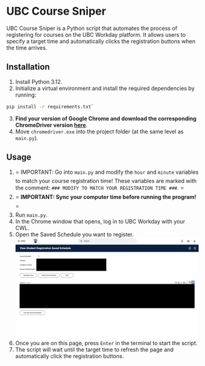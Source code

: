 # UBC Course Sniper

UBC Course Sniper is a Python script that automates the process of registering for courses on the UBC Workday platform. It allows users to specify a target time and automatically clicks the registration buttons when the time arrives.

## Installation

1. Install Python 3.12.
2. Initialize a virtual environment and install the required dependencies by running:
```bash
pip install -r requirements.txt`
```
3. **Find your version of Google Chrome and download the corresponding ChromeDriver version [here](https://googlechromelabs.github.io/chrome-for-testing/)**. 
4. Move `chromedriver.exe` into the project folder (at the same level as `main.py`).

## Usage

1. ⭐ IMPORTANT: Go into `main.py` and modify the `hour` and `minute` variables to match your course registration time! These variables are marked with the comment: `### MODIFY TO MATCH YOUR REGISTRATION TIME ###`. ⭐
2. ⭐ **IMPORTANT: Sync your computer time before running the program!** ⭐
2. Run `main.py`.
3. In the Chrome window that opens, log in to UBC Workday with your CWL.
4. Open the Saved Schedule you want to register.
![alt text](SavedSchedulePreview.png)
5. Once you are on this page, press `Enter` in the terminal to start the script.
6. The script will wait until the target time to refresh the page and automatically click the registration buttons.